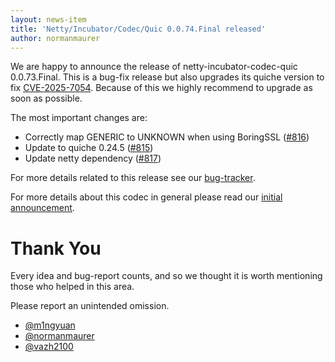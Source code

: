 ```yaml
---
layout: news-item
title: 'Netty/Incubator/Codec/Quic 0.0.74.Final released'
author: normanmaurer
---
```


We are happy to announce the release of netty-incubator-codec-quic 0.0.73.Final. This is a bug-fix release but also upgrades its quiche version to fix [CVE-2025-7054](https://www.cve.org/CVERecord?id=CVE-2025-7054). Because of this we highly recommend to upgrade as soon as possible.

The most important changes are:

* Correctly map GENERIC to UNKNOWN when using BoringSSL ([#816](https://github.com/netty/netty-incubator-codec-quic/pull/816))
* Update to quiche 0.24.5 ([#815](https://github.com/netty/netty-incubator-codec-quic/pull/815))
* Update netty dependency ([#817](https://github.com/netty/netty-incubator-codec-quic/pull/817))

For more details related to this release see our [bug-tracker](https://github.com/netty/netty-incubator-codec-quic/issues?q=is%3Aclosed+milestone%3A0.0.74.Final).

For more details about this codec in general please read our [initial announcement](https://netty.io/news/2020/12/09/quic-0-0-1-Final.html).


# Thank You

Every idea and bug-report counts, and so we thought it is worth mentioning those who helped in this area.

Please report an unintended omission.
 
* [@m1ngyuan ](https://github.com/m1ngyuan )
* [@normanmaurer](https://github.com/normanmaurer)
* [@vazh2100](https://github.com/vazh2100)
